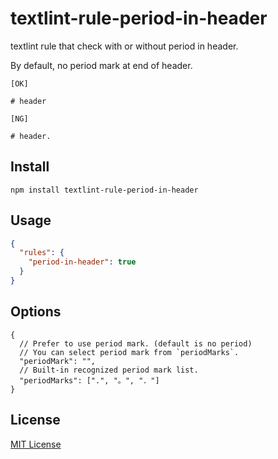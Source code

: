 # textlint-rule-period-in-header

textlint rule that check with or without period in header.

By default, no period mark at end of header.

```
[OK]

# header

[NG]

# header.
```

## Install

```
npm install textlint-rule-period-in-header
```

## Usage

```json
{
  "rules": {
    "period-in-header": true
  }
}
```

## Options

```jsonc
{
  // Prefer to use period mark. (default is no period)
  // You can select period mark from `periodMarks`.
  "periodMark": "",
  // Built-in recognized period mark list.
  "periodMarks": [".", "。", "．"]
}
```

## License

[MIT License](/LICENSE)
